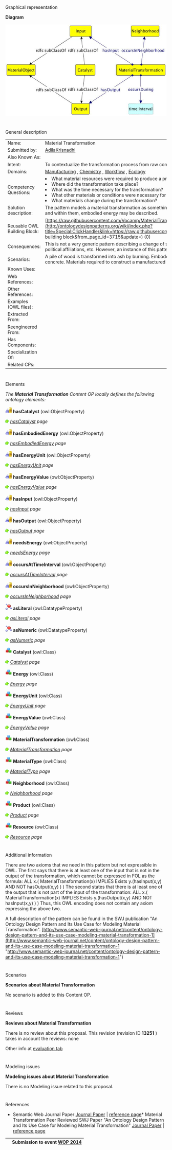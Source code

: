 # 

 Graphical representation



__Diagram__ 





[![Image:Material-transformation.jpg](images/c/c4/Material-transformation.jpg)](../Image/Material-transformation.jpg "Image:Material-transformation.jpg")





# 

 General description




|  |  |
| --- | --- |
|  Name:  |  Material Transformation  |
|  Submitted by:  | [AdilaKrisnadhi](../User/AdilaKrisnadhi "User:AdilaKrisnadhi")  |
|  Also Known As:  |  |
|  Intent:  |  To contextualize the transformation process from raw components and the required equipment to a final manufactured artifact.  |
|  Domains:  | [Manufacturing](../Community/Manufacturing "Community:Manufacturing")  , [Chemistry](../Community/Chemistry "Community:Chemistry")  , [Workflow](../Community/Workflow "Community:Workflow")  , [Ecology](../Community/Ecology "Community:Ecology")  |
|  Competency Questions:  | <li>       What material resources were required to produce a product?      </li><li>       Where did the transformation take place?      </li><li>       What was the time necessary for the transformation?      </li><li>       What other materials or conditions were necessary for the transformation process to occur?      </li><li>       What materials change during the transformation?      </li> |
|  Solution description:  |  The pattern models a material transformation as something that has inputs and catalysts, and produces some outputs. All inputs, catalysts and outputs are material, and within them, embodied energy may be described.  |
|  Reusable OWL Building Block:  | [https://raw.githubusercontent.com/Vocamp/MaterialTransformation/master/owl/MaterialTransformationPattern.owl](http://ontologydesignpatterns.org/wiki/index.php?title=Special:ClickHandler&link=https://raw.githubusercontent.com/Vocamp/MaterialTransformation/master/owl/MaterialTransformationPattern.owl&message=OWL building block&from_page_id=3715&update=)  (0)  |
|  Consequences:  |  This is not a very generic pattern describing a change of states. It may not be applicable to broader types of transformation, like change of money, or change of political affiliations, etc. However, an instance of this pattern may be chained with another instance of this pattern or an instance of semantic trajectory.  |
|  Scenarios:  |  A pile of wood is transformed into ash by burning. Emboddied energy involved in the process of mixing aggregate, water, cement and other binders to create concrete. Materials required to construct a manufactured artifact such as a window (glass, wood, aluminum).  |
|  Known Uses:  |  |
|  Web References:  |  |
|  Other References:  |  |
|  Examples (OWL files):  |  |
|  Extracted From:  |  |
|  Reengineered From:  |  |
|  Has Components:  |  |
|  Specialization Of:  |  |
|  Related CPs:  |  |



  





# 

 Elements



_The
 __Material Transformation__ 
 Content OP locally defines the following ontology elements:_ 





[![ObjectProperty](images/thumb/c/c3/ObjectProperty.gif/20px-ObjectProperty.gif)](../Image/ObjectProperty.gif "ObjectProperty")
__hasCatalyst__ 
 (owl:ObjectProperty)
 
[![](images/thumb/8/87/ArrowRight.gif/11px-ArrowRight.gif)](../Image/ArrowRight.gif "ArrowRight.gif")
_[hasCatalyst](../Submissions/Material_Transformation/hasCatalyst "Submissions:Material Transformation/hasCatalyst") 
 page_ 



[![ObjectProperty](images/thumb/c/c3/ObjectProperty.gif/20px-ObjectProperty.gif)](../Image/ObjectProperty.gif "ObjectProperty")
__hasEmbodiedEnergy__ 
 (owl:ObjectProperty)
 
[![](images/thumb/8/87/ArrowRight.gif/11px-ArrowRight.gif)](../Image/ArrowRight.gif "ArrowRight.gif")
_[hasEmbodiedEnergy](../Submissions/Material_Transformation/hasEmbodiedEnergy "Submissions:Material Transformation/hasEmbodiedEnergy") 
 page_ 



[![ObjectProperty](images/thumb/c/c3/ObjectProperty.gif/20px-ObjectProperty.gif)](../Image/ObjectProperty.gif "ObjectProperty")
__hasEnergyUnit__ 
 (owl:ObjectProperty)
 
[![](images/thumb/8/87/ArrowRight.gif/11px-ArrowRight.gif)](../Image/ArrowRight.gif "ArrowRight.gif")
_[hasEnergyUnit](../Submissions/Material_Transformation/hasEnergyUnit "Submissions:Material Transformation/hasEnergyUnit") 
 page_ 



[![ObjectProperty](images/thumb/c/c3/ObjectProperty.gif/20px-ObjectProperty.gif)](../Image/ObjectProperty.gif "ObjectProperty")
__hasEnergyValue__ 
 (owl:ObjectProperty)
 
[![](images/thumb/8/87/ArrowRight.gif/11px-ArrowRight.gif)](../Image/ArrowRight.gif "ArrowRight.gif")
_[hasEnergyValue](../Submissions/Material_Transformation/hasEnergyValue "Submissions:Material Transformation/hasEnergyValue") 
 page_ 



[![ObjectProperty](images/thumb/c/c3/ObjectProperty.gif/20px-ObjectProperty.gif)](../Image/ObjectProperty.gif "ObjectProperty")
__hasInput__ 
 (owl:ObjectProperty)
 
[![](images/thumb/8/87/ArrowRight.gif/11px-ArrowRight.gif)](../Image/ArrowRight.gif "ArrowRight.gif")
_[hasInput](../Submissions/Material_Transformation/hasInput "Submissions:Material Transformation/hasInput") 
 page_ 



[![ObjectProperty](images/thumb/c/c3/ObjectProperty.gif/20px-ObjectProperty.gif)](../Image/ObjectProperty.gif "ObjectProperty")
__hasOutput__ 
 (owl:ObjectProperty)
 
[![](images/thumb/8/87/ArrowRight.gif/11px-ArrowRight.gif)](../Image/ArrowRight.gif "ArrowRight.gif")
_[hasOutput](../Submissions/Material_Transformation/hasOutput "Submissions:Material Transformation/hasOutput") 
 page_ 



[![ObjectProperty](images/thumb/c/c3/ObjectProperty.gif/20px-ObjectProperty.gif)](../Image/ObjectProperty.gif "ObjectProperty")
__needsEnergy__ 
 (owl:ObjectProperty)
 
[![](images/thumb/8/87/ArrowRight.gif/11px-ArrowRight.gif)](../Image/ArrowRight.gif "ArrowRight.gif")
_[needsEnergy](../Submissions/Material_Transformation/needsEnergy "Submissions:Material Transformation/needsEnergy") 
 page_ 



[![ObjectProperty](images/thumb/c/c3/ObjectProperty.gif/20px-ObjectProperty.gif)](../Image/ObjectProperty.gif "ObjectProperty")
__occursAtTimeInterval__ 
 (owl:ObjectProperty)
 
[![](images/thumb/8/87/ArrowRight.gif/11px-ArrowRight.gif)](../Image/ArrowRight.gif "ArrowRight.gif")
_[occursAtTimeInterval](../Submissions/Material_Transformation/occursAtTimeInterval "Submissions:Material Transformation/occursAtTimeInterval") 
 page_ 



[![ObjectProperty](images/thumb/c/c3/ObjectProperty.gif/20px-ObjectProperty.gif)](../Image/ObjectProperty.gif "ObjectProperty")
__occursInNeighborhood__ 
 (owl:ObjectProperty)
 
[![](images/thumb/8/87/ArrowRight.gif/11px-ArrowRight.gif)](../Image/ArrowRight.gif "ArrowRight.gif")
_[occursInNeighborhood](../Submissions/Material_Transformation/occursInNeighborhood "Submissions:Material Transformation/occursInNeighborhood") 
 page_ 



[![DatatypeProperty](images/thumb/a/a5/DatatypeProperty.gif/20px-DatatypeProperty.gif)](../Image/DatatypeProperty.gif "DatatypeProperty")
__asLiteral__ 
 (owl:DatatypeProperty)
 
[![](images/thumb/8/87/ArrowRight.gif/11px-ArrowRight.gif)](../Image/ArrowRight.gif "ArrowRight.gif")
_[asLiteral](../Submissions/Material_Transformation/asLiteral "Submissions:Material Transformation/asLiteral") 
 page_ 



[![DatatypeProperty](images/thumb/a/a5/DatatypeProperty.gif/20px-DatatypeProperty.gif)](../Image/DatatypeProperty.gif "DatatypeProperty")
__asNumeric__ 
 (owl:DatatypeProperty)
 
[![](images/thumb/8/87/ArrowRight.gif/11px-ArrowRight.gif)](../Image/ArrowRight.gif "ArrowRight.gif")
_[asNumeric](../Submissions/Material_Transformation/asNumeric "Submissions:Material Transformation/asNumeric") 
 page_ 



[![Class](images/thumb/2/27/Class.gif/20px-Class.gif)](../Image/Class.gif "Class")
__Catalyst__ 
 (owl:Class)
 
[![](images/thumb/8/87/ArrowRight.gif/11px-ArrowRight.gif)](../Image/ArrowRight.gif "ArrowRight.gif")
_[Catalyst](../Submissions/Material_Transformation/Catalyst "Submissions:Material Transformation/Catalyst") 
 page_ 



[![Class](images/thumb/2/27/Class.gif/20px-Class.gif)](../Image/Class.gif "Class")
__Energy__ 
 (owl:Class)
 
[![](images/thumb/8/87/ArrowRight.gif/11px-ArrowRight.gif)](../Image/ArrowRight.gif "ArrowRight.gif")
_[Energy](../Submissions/Material_Transformation/Energy "Submissions:Material Transformation/Energy") 
 page_ 



[![Class](images/thumb/2/27/Class.gif/20px-Class.gif)](../Image/Class.gif "Class")
__EnergyUnit__ 
 (owl:Class)
 
[![](images/thumb/8/87/ArrowRight.gif/11px-ArrowRight.gif)](../Image/ArrowRight.gif "ArrowRight.gif")
_[EnergyUnit](../Submissions/Material_Transformation/EnergyUnit "Submissions:Material Transformation/EnergyUnit") 
 page_ 



[![Class](images/thumb/2/27/Class.gif/20px-Class.gif)](../Image/Class.gif "Class")
__EnergyValue__ 
 (owl:Class)
 
[![](images/thumb/8/87/ArrowRight.gif/11px-ArrowRight.gif)](../Image/ArrowRight.gif "ArrowRight.gif")
_[EnergyValue](../Submissions/Material_Transformation/EnergyValue "Submissions:Material Transformation/EnergyValue") 
 page_ 



[![Class](images/thumb/2/27/Class.gif/20px-Class.gif)](../Image/Class.gif "Class")
__MaterialTransformation__ 
 (owl:Class)
 
[![](images/thumb/8/87/ArrowRight.gif/11px-ArrowRight.gif)](../Image/ArrowRight.gif "ArrowRight.gif")
_[MaterialTransformation](../Submissions/Material_Transformation/MaterialTransformation "Submissions:Material Transformation/MaterialTransformation") 
 page_ 



[![Class](images/thumb/2/27/Class.gif/20px-Class.gif)](../Image/Class.gif "Class")
__MaterialType__ 
 (owl:Class)
 
[![](images/thumb/8/87/ArrowRight.gif/11px-ArrowRight.gif)](../Image/ArrowRight.gif "ArrowRight.gif")
_[MaterialType](../Submissions/Material_Transformation/MaterialType "Submissions:Material Transformation/MaterialType") 
 page_ 



[![Class](images/thumb/2/27/Class.gif/20px-Class.gif)](../Image/Class.gif "Class")
__Neighborhood__ 
 (owl:Class)
 
[![](images/thumb/8/87/ArrowRight.gif/11px-ArrowRight.gif)](../Image/ArrowRight.gif "ArrowRight.gif")
_[Neighborhood](../Submissions/Material_Transformation/Neighborhood "Submissions:Material Transformation/Neighborhood") 
 page_ 



[![Class](images/thumb/2/27/Class.gif/20px-Class.gif)](../Image/Class.gif "Class")
__Product__ 
 (owl:Class)
 
[![](images/thumb/8/87/ArrowRight.gif/11px-ArrowRight.gif)](../Image/ArrowRight.gif "ArrowRight.gif")
_[Product](../Submissions/Material_Transformation/Product "Submissions:Material Transformation/Product") 
 page_ 



[![Class](images/thumb/2/27/Class.gif/20px-Class.gif)](../Image/Class.gif "Class")
__Resource__ 
 (owl:Class)
 
[![](images/thumb/8/87/ArrowRight.gif/11px-ArrowRight.gif)](../Image/ArrowRight.gif "ArrowRight.gif")
_[Resource](../Submissions/Material_Transformation/Resource "Submissions:Material Transformation/Resource") 
 page_ 


# 

 Additional information



 There are two axioms that we need in this pattern but not expressible in OWL. 
The first says that there is at least one of the input that is not in the output of the transformation, which cannot be expressed in FOL as the formula:
ALL x.( MaterialTransformation(x) IMPLIES Exists y.(hasInput(x,y) AND NOT hasOutput(x,y) ) )
The second states that there is at least one of the output that is not part of the input of the transformation:
ALL x.( MaterialTransformation(x) IMPLIES Exists y.(hasOutput(x,y) AND NOT hasInput(x,y) ) )
Thus, this OWL encoding does not contain any axiom expressing the above two.
 



 A full description of the pattern can be found in the SWJ publication "An Ontology Design Pattern and Its Use Case for Modeling Material Transformation".
 [http://www.semantic-web-journal.net/content/ontology-design-pattern-and-its-use-case-modeling-material-transformation-1](http://www.semantic-web-journal.net/content/ontology-design-pattern-and-its-use-case-modeling-material-transformation-1 "http://www.semantic-web-journal.net/content/ontology-design-pattern-and-its-use-case-modeling-material-transformation-1") 




# 

 Scenarios




__Scenarios about Material Transformation__ 


 No scenario is added to this Content OP.
 




# 

 Reviews




__Reviews about Material Transformation__ 


 There is no review about this proposal.
This revision (revision ID
 __13251__ 
 ) takes in account the reviews: none
 



 Other info at
 [evaluation tab](http://ontologydesignpatterns.org/wiki/index.php?title=Submissions:Material_Transformation&action=evaluation "http://ontologydesignpatterns.org/wiki/index.php?title=Submissions:Material_Transformation&action=evaluation") 





  





# 

 Modeling issues




__Modeling issues about Material Transformation__ 


 There is no Modeling issue related to this proposal.
 




  





# 

 References


* Semantic Web Journal Paper [Journal Paper](http://www.semantic-web-journal.net "http://www.semantic-web-journal.net")  | [reference page](../Community/References/SWJ_Paper "Community:References/SWJ Paper")* Material Transformation Peer Reviewed SWJ Paper "An Ontology Design Pattern and Its Use Case for Modeling Material Transformation" [Journal Paper](http://www.semantic-web-journal.net/content/ontology-design-pattern-and-its-use-case-modeling-material-transformation-1 "http://www.semantic-web-journal.net/content/ontology-design-pattern-and-its-use-case-modeling-material-transformation-1")  | [reference page](../Community/References/SWJ_Paper_2 "Community:References/SWJ Paper 2")


  






|  |  Submission to event [WOP 2014](http://ontologydesignpatterns.org/wiki/index.php?title=WOP_2014&action=edit&redlink=1 "WOP 2014 (not yet written)")  |
| --- | --- |